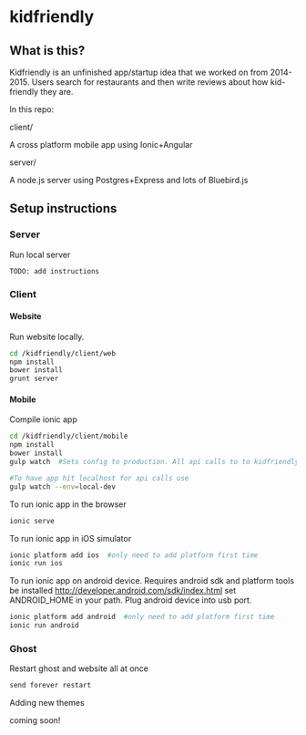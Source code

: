 # kidfriendly

## What is this?

Kidfriendly is an unfinished app/startup idea that we worked on from 2014-2015.
Users search for restaurants and then write reviews about how kid-friendly they are.

In this repo:

 client/

   A cross platform mobile app using Ionic+Angular

 server/

   A node.js server using Postgres+Express and lots of Bluebird.js

## Setup instructions

### Server

Run local server
```bash
TODO: add instructions
```

### Client

#### Website
Run website locally.
```bash
cd /kidfriendly/client/web
npm install
bower install
grunt server
```
#### Mobile
Compile ionic app
```bash
cd /kidfriendly/client/mobile
npm install
bower install
gulp watch  #Sets config to production. All api calls to to kidfriendlyreviews.com/api

#To have app hit localhost for api calls use
gulp watch --env=local-dev
```

To run ionic app in the browser 
```bash
ionic serve
```

To run ionic app in iOS simulator
```bash
ionic platform add ios  #only need to add platform first time
ionic run ios
```

To run ionic app on android device. Requires android sdk and platform tools be installed
http://developer.android.com/sdk/index.html
set ANDROID_HOME in your path.
Plug android device into usb port.
```bash
ionic platform add android  #only need to add platform first time
ionic run android
```

### Ghost
Restart ghost and website all at once
```bash
send forever restart
```

Adding new themes

coming soon!
